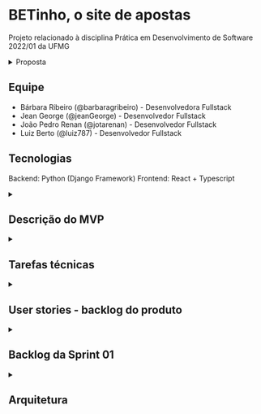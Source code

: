 # BETinho, o site de apostas

Projeto relacionado à disciplina Prática em Desenvolvimento de Software 2022/01 da UFMG
<details>

  <summary>Proposta </summary>

Inspirado em plataformas como o [bet365](https://pt.wikipedia.org/wiki/Bet365) e o [sportsBet](https://en.wikipedia.org/wiki/Sportsbet), a equipe desenvolverá um site que permite aos seus usuários realizarem apostas online. O nosso site permitirá o cadastro de cenários de aposta (e.g.: cadastrar um cenário referente a um jogo entre Cruzeiro e Atlético) e registrar as apostas de usuários (e.g: apostar $50 que o Cruzeiro será vencedor). Além disso, cuidará do cálculo das chances e prêmios envolvidos nas apostas.

O site **não** realizará sorteios. Ele apenas permitirá apostas.
</details>

## Equipe

- Bárbara Ribeiro (@barbaragribeiro) - Desenvolvedora Fullstack
- Jean George (@jeanGeorge) - Desenvolvedor Fullstack
- João Pedro Renan (@jotarenan) - Desenvolvedor Fullstack
- Luiz Berto (@luiz787) - Desenvolvedor Fullstack

## Tecnologias

Backend: Python (Django Framework)
Frontend: React + Typescript

<details>
  <summary>
    <h2>Descrição do MVP</h2>
  </summary>
  
  O MVP do BETinho visa validar se é possível e se há interesse em utilizar o meio virtual para se realizar apostas. A nossa hipótese é de que essa demanda existe, pois apostas são uma forma de diversão e entretenimento constante na sociedade, e formas de acesso ao ambiente virtual tornaram-se ubíquas. 
  
  Para isso, tomaremos as principais características encontradas em sistemas de apostas tradicionais e as reproduziremos em um site. Os tradicionais clubes de apostas em partidas esportivas, como futebol e corridas de cavalos, são a nossa principal referência.
  
  De forma simplificada, o nosso MVP permitirá aos usuários apostarem créditos virtuais no que acreditam que será o resultado de um evento. Ele irá calcular, com base no volume de apostas, qual é o resultado mais esperado pelos apostadores e balanceará o prêmio de acordo com isso. Em outras palavras, o BETinho buscará premiar melhor aqueles que correrem mais risco.
  
  Por exemplo: imagine que o evento seja um jogo do Atlético contra Cruzeiro. Se a maioria das apostas indicar uma vitória do Atlético, aqueles que apostarem no time receberão um prêmio menor caso este ganhe do que aqueles que apostarem no Cruzeiro, caso a vitória seja cruzeirense. 
  
</details>

<details>
  <summary>
    <h2>Tarefas técnicas</h2>
  </summary>
  
Front-end
- Gerar Dockerfile para o front-end e incluir no docker-compose (Jean)
- Gerar projeto base React (João Pedro)
- Instalar e configurar extensões do VSCode (João Pedro)

Back-end
- Configurar Dockerfile de Python e incluir no docker-compose (Bárbara)
- Configurar django (Bárbara)

Banco de dados
- Incluir MySQL no docker-compose (Luiz)
  
</details>

<details>
  <summary>
    <h2>User stories - backlog do produto</h2>
  </summary>  
  
  ### Listagem de eventos

- **Como** usuário do BETinho
- **Quero** ver a listagem dos eventos disponíveis para aposta
- **Para** verificar eventos de interesse e escolher eventos para realizar apostas.

### Detalhes do evento

- **Como** usuário do BETinho
- **Quero** poder visualizar detalhes de um evento específico como data, hora, local, participantes envolvidos e _odds_
- **Para** me informar acerca do evento, saber qual o retorno potencial de uma aposta e decidir se vou ou não apostar (e em qual resultado).

### Apostar

- **Como** usuário do BETinho
- **Quero** poder apostar em um resultado de um evento
- **Para** obter retorno financeiro _fictício_ caso o resultado se concretize.

### Cadastro de eventos

- **Como** administrador do BETinho
- **Quero** poder cadastrar novos eventos
- **Para** permitir que os usuários do BETinho consigam fazer apostas nesses eventos.

### Edição e deleção de eventos

- **Como** administrador do BETinho
- **Quero** poder editar e deletar eventos
- **Para** poder adaptar a plataforma à mudanças externas (ex.: cancelamento de jogo, mudança de horário), e dessa manter a qualidade do conteúdo do BETinho.

### Cálculo de odds

- **Como** administrador do BETinho
- **Quero** que o sistema calcule automaticamente as _odds_ de cada possível resultado de um evento, baseado na proporção de apostas em cada resultado
- **Para** que os usuários saibam o potencial de ganho em cada possível resultado de um evento, e para que isso não tenha que ser feito manualmente pelos administradores do BETinho.

### Atualização de resultados de eventos

- **Como** administrador do BETinho
- **Quero** que o sistema permita lançar o resultado de um evento
- **Para** que o evento seja encerrado e o pagamento para os vencedores possa ser feito.

### Pagamento aos vencedores

- **Como** usuário do BETinho
- **Quero** que o sistema realize o pagamento para os vencedores de forma automática quando um evento for encerrado (resultado lançado)
- **Para** que eu possa desfrutar dos meus gains 💪 🤑

### Cadastro, edição e deleção de conta

- **Como** usuário do BETinho
- **Quero** que o sistema permita criar uma conta, editar o perfil e deletar a conta
- **Para** que eu possa utilizar o sistema de forma autenticada e ter controle sob meus dados.

### Agrupamento/filtragem de eventos por categoria

- **Como** usuário do BETinho
- **Quero** que o sistema agrupe eventos em categorias (ex.: Futebol, Fórmula 1, Basquete)
- **Para** que eu possa visualizar e achar os eventos do meu interesse com maior facilidade.

### Cadastro, edição e deleção de categorias

- **Como** administrador do BETinho
- **Quero** que o sistema possibilite cadastrar, editar e deletar categorias
- **Para** que as categorias de eventos possam ser mantidas pelos administradores.
  
</details>

<details>
  <summary>
    <h2>Backlog da Sprint 01</h2>
  </summary>
  
  A sprint 1 contemplará as seguintes histórias do backlog do produto, subdivididas em tarefas:
  
  - Listagem de eventos
    - [Backend] Criar endpoint de listagem de todos os eventos - Bárbara
    - [Frontend] Criar tela de listagem de eventos - João Pedro
  - Detalhes do evento
    - [Backend] Criar endpoint de obter evento por id - Bárbara
    - [Frontend] Criar tela de exibição de detalhes do evento - João Pedro
  - Apostar
    - [Backend] Criar endpoint de criação de aposta - Luiz
    - [Frontend] Criar tela de apostar - Jean
  - Cadastro de eventos
    - [Backend] Criar endpoint de cadastro de eventos - Bárbara
    - [Frontend] Criar tela de cadastrar evento - João Pedro
  - Cálculo de odds
    - [Backend] Criar função de cálculo de odds - Luiz
    - [Backend] Criar endpoint de leitura das odds de um evento - Luiz
    - [Frontend] Criar componente para exibir odds do evento - Jean
  
</details>


<details>
  <summary>
    <h2>Arquitetura</h2>
  </summary>
  
  A arquitetura foi baseada nos princípios de DDD e seguiu os moldes da arquitetura hexagonal, sendo ambos detalhados abaixo.
  
  ### DDD

  Os princípios do DDD permitem que o domínio da aplicação seja separado das tecnologias empregadas. Para atingir este objetivo, utilizamos uma linguagem ubíqua no código, a qual contém termos específicos ao nosso domínio como exemplificado a seguir:
  - **Event**: Um evento envolvendo dois times, com um deles saindo vencedor;
  - **Team**: Um time (que disputa eventos);
  - **Bet**: Uma aposta de um valor X no time Y como vencedor de um evento Z;
  - **Odd**: Multiplicador variável que representa o quanto uma aposta no vencedor correto paga.

  Além disso, a aplicação foi construída utilizando objetos de tipos específicos alinhados com o DDD. Especificamente, utilizamos objetos de valor, entidades, serviços, repositórios e agregados.

  - **Objetos de valor**: Estes são objetos que caracterizam um estado, que não possuem um identificador. São eles:
      - datetime (da bilbioteca padrão de Python);
      - EventResult, que representa o estado do resultado de um evento (casa ganha, de fora ganha, empate) e é usado no cálculo das odds
      - EventRequest, que representa um pedido de criação de um evento;
      - EventOdds, que contém o estado dos multiplicadores para os três possíveis resultados.
  - **Entidades**: Entidades são objetos únicos e que possuem um identificador. Em nossa aplicação, temos Bet, Event e Team.
  - **Serviços**: Algumas operações podem ser feitas no sistema, constituindo _serviços_. Implementamos os serviços EventRegistrationServiceImpl, EventFetchingServiceImpl, BetRegistrationServiceImpl, OddsFetchingServiceImpl, OddsCalculatorImpl.
  - **Repositórios**: Implementamos alguns _repositórios_ que têm o papel de recuperar objetos e persistir as mudanças geradas pelos serviços no banco de dados. Especificamente, temos EventRepository, BetRepository e TeamRepository.
  - **Agregado**: Um agregado é um conjunto coerente de entidades e objetos de valor. Em nosso sistema, Event e Team formam um agregado, sendo Event a raiz.

  ### Arquitetura Hexagonal

  #### Motivação
  A principal motivação para o uso da arquitetura hexagonal é manter uma separação entre domínio e tecnologia, o que se alinha aos princípios do DDD. Com isso, o baixo acoplamento não só favorece mudanças, mas também o reúso e a testabilidade do código.
 
  Como nosso backend foi escrito usando Django, foi preciso tomar o cuidado de manter todo o framework fora da nossa camada de domínio. Essa é, inclusive, uma motivação para o uso da arquitetura hexagonal: se Django for trocado no futuro por outra tecnologia, o domínio da aplicação permanece intacto, e somente novos adaptadores serão escritos para poder se "conectar" a ele.
  
  #### Portas e adaptadores

  Nossas portas são classes abstratas (ABCs de Python, cujo papel nesse contexto é o mesmo de interfaces de outras linguagens) que os adaptadores usam para poderem se comunicar com o domínio. No caso das portas de entrada, temos:
  - EventRegistrationService
  - EventFetchingService
  - BetRegistrationService
  - OddsFetchingService
  
  Já as portas de saída são EventRepository, BetRepository e TeamRepository. Os adaptadores, que fazem parte da camada de infraestrutura, fazem a conexão entre o domínio e tecnologias/serviços externos. No nosso caso, os adaptadores de entrada recebem requisições HTTP através do Django e chamam os serviços correspondentes do domínio. São eles:
  - BetView
  - EventListView
  - EventRegistrationView 
  - OddsView
 
  Os adaptadores de saída, por outro lado, comunicam-se com o banco de dados para buscar dados e persistir mudanças usando o ORM do Django, sendo eles BetRepositoryImpl, EventRepositoryImpl e TeamRepositoryImpl.
  
  #### Exemplo - ver odds de um evento
  Um de nossos _endpoints_ retorna as _odds_ de determinado evento. Aqui seguiremos o fluxo que ocorre ao realizar uma chamada a esse endpoint (_/events/{event_id}/odds/_).

  
  No diagrama, o hexágono laranja representa o limite do domínio, e o hexágono verde representa a camada de adaptadores. Os componentes em roxo (OddsView e BetRepositoryImpl) são os adaptadores, e os componentes em vermelho (OddsFetchingService e BetRepository) são as portas, que ficam dentro dos limites do domínio.
  
  O fluxo começa com uma chamada HTTP, que é tratada pelo OddsView (_controller_, adaptador de entrada). O OddsView, por sua vez, chama a porta de entrada (OddsFetchingService), que é uma fachada para realizar uma operação no domínio, e faz parte da camada de domínio. Essa porta de entrada é implementada por uma classe de serviço de dentro do domínio, OddsFetchingServiceImpl, que orquestra a operação e se comunica com outras classes de domínio. OddsFetchingServiceImpl precisa listar as apostas de um evento para calcular as _odds_, então chama a porta de saída BetRepository, que é uma fachada para acesso ao banco de dados, e também reside no domínio. Essa porta de saída é implementada pelo adaptador de saída, BetRepositoryImpl, que fica na camada de adaptadores, e faz uso das facilidades do ORM do Django para realizar o acesso ao banco de dados.

  Dessa forma, a camada de domínio fica livre de qualquer tipo de detalhe de tecnologia, e delimita a comunicação com o mundo externo por meio das portas e adaptadores.

</details>
